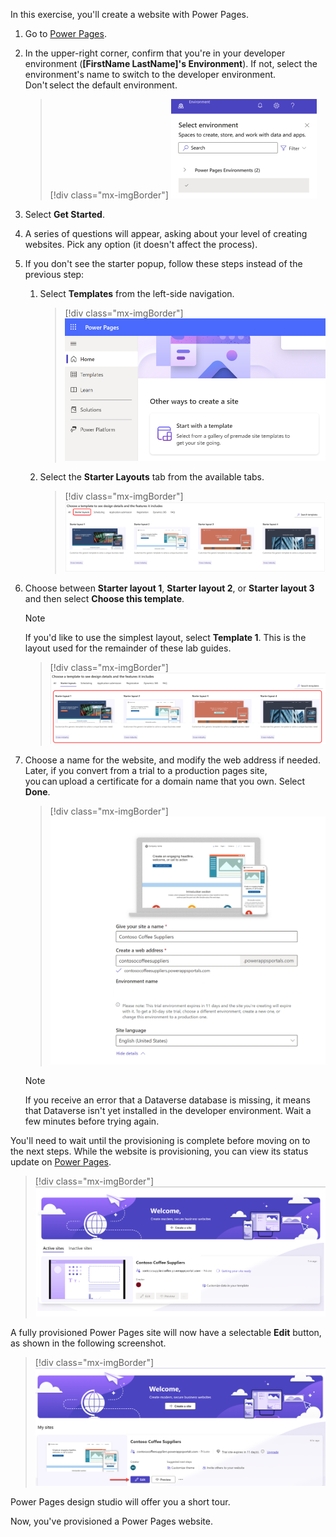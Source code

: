 In this exercise, you'll create a website with Power Pages.

1. Go to [Power Pages](https://make.powerpages.microsoft.com/?azure-portal=true).

1. In the upper-right corner, confirm that you're in your developer environment (**[FirstName LastName]'s Environment**). If not, select the environment's name to switch to the developer environment. Don't select the default environment.

	> [!div class="mx-imgBorder"] 
	> [![Screenshot of Select environment with focus on the Pages Workshop option.](../media/environment.png)](../media/environment.png#lightbox)

1. Select **Get Started**.

1. A series of questions will appear, asking about your level of creating websites. Pick any option (it doesn't affect the process).

1. If you don't see the starter popup, follow these steps instead of the previous step:

   1. Select **Templates** from the left-side navigation.

		> [!div class="mx-imgBorder"] 
		> [![Screenshot of the Templates option from the left-side navigation.](../media/templates.png)](../media/templates.png#lightbox)

   1. Select the **Starter Layouts** tab from the available tabs.

		> [!div class="mx-imgBorder"] 
		> [![Screenshot of the starter layouts tab.](../media/starter.png)](../media/starter.png#lightbox)

1. Choose between **Starter layout 1**, **Starter layout 2**, or **Starter layout 3** and then select **Choose this template**.

	> [!NOTE]
	> If you'd like to use the simplest layout, select **Template 1**. This is the layout used for the remainder of these lab guides.

	> [!div class="mx-imgBorder"] 
	> [![Screenshot of the Choose a template to see design details section with focus on the three starter layouts.](../media/template.png)](../media/template.png#lightbox)

1. Choose a name for the website, and modify the web address if needed. Later, if you convert from a trial to a production pages site, you can upload a certificate for a domain name that you own. Select **Done**.

	> [!div class="mx-imgBorder"] 
	> [![Screenshot showing the Give your site a name and Create a web address fields.](../media/name.png)](../media/name.png#lightbox)

   > [!NOTE]
   > If you receive an error that a Dataverse database is missing, it means that Dataverse isn't yet installed in the developer environment. Wait a few minutes before trying again.

You'll need to wait until the provisioning is complete before moving on to the next steps. While the website is provisioning, you can view its status update on [Power Pages](https://make.powerpages.microsoft.com/?azure-portal=true).

> [!div class="mx-imgBorder"] 
> [![Screenshot of My sites showing the message Getting your site ready.](../media/provisioning.png)](../media/provisioning.png#lightbox)

A fully provisioned Power Pages site will now have a selectable **Edit** button, as shown in the following screenshot.

> [!div class="mx-imgBorder"] 
> [![Screenshot of My sites with focus on the Edit button.](../media/edit.png)](../media/edit.png#lightbox)

Power Pages design studio will offer you a short tour.

Now, you've provisioned a Power Pages website.